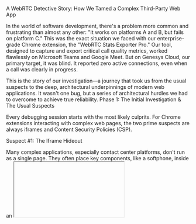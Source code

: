 A WebRTC Detective Story: How We Tamed a Complex Third-Party Web App

In the world of software development, there's a problem more common and frustrating than almost any other: "It works on platforms A and B, but fails on platform C." This was the exact situation we faced with our enterprise-grade Chrome extension, the "WebRTC Stats Exporter Pro." Our tool, designed to capture and export critical call quality metrics, worked flawlessly on Microsoft Teams and Google Meet. But on Genesys Cloud, our primary target, it was blind. It reported zero active connections, even when a call was clearly in progress.

This is the story of our investigation—a journey that took us from the usual suspects to the deep, architectural underpinnings of modern web applications. It wasn't one bug, but a series of architectural hurdles we had to overcome to achieve true reliability.
Phase 1: The Initial Investigation & The Usual Suspects

Every debugging session starts with the most likely culprits. For Chrome extensions interacting with complex web pages, the two prime suspects are always iframes and Content Security Policies (CSP).

Suspect #1: The Iframe Hideout

Many complex applications, especially contact center platforms, don't run as a single page. They often place key components, like a softphone, inside an <iframe>. An iframe is essentially a webpage embedded within another webpage, and crucially, it has its own separate window object.

Our initial hypothesis was simple: our script was running in the main Genesys page, but the RTCPeerConnection was being created inside a hidden softphone iframe. Our code was in the right house, but the wrong room.

We hunted for this iframe by inspecting the DOM and using the context selector in the Chrome DevTools console. But after a thorough search, we came up empty. The softphone was being rendered directly into the main page's DOM. Hypothesis 1 was a dead end.

Suspect #2: The Content Security Policy (CSP) Blockade

Our second suspect was the page's CSP. A CSP is a set of security rules a web server sends to the browser, dictating what resources (scripts, images, network requests) the page is allowed to load. We theorized that perhaps our extension's attempt to send data to our Prometheus Pushgateway was being blocked by a strict connect-src policy from Genesys's servers.

This turned out to be a real issue, but we discovered it was a symptom of a later problem, not the root cause of our blindness.
Phase 2: The Breakthrough - Catching the Call in the Act

Since the softphone wasn't in an iframe, the WebRTC code had to be running in the main page's context. Our first attempt to see it was a simple "monkey-patch" of the browser's RTCPeerConnection function:

      
// The simple (and failing) approach
window.OriginalRTCPeerConnection = window.RTCPeerConnection;
window.RTCPeerConnection = MyCustomProxy;

    

IGNORE_WHEN_COPYING_START
Use code with caution. JavaScript
IGNORE_WHEN_COPYING_END

This failed. We were still blind. This led to our first major breakthrough: the Genesys SDK was likely caching a reference to the original RTCPeerConnection function during its initialization, long before our extension's script had a chance to replace it.

To beat this, we needed a more powerful interception technique: Object.defineProperty.

Instead of simply replacing the function, we redefined the RTCPeerConnection property on the window object itself.

      
// override.js - The "Master Interceptor"
const OriginalRTCPeerConnection = window.RTCPeerConnection;

const RTCPeerConnectionProxy = function(...args) {
    console.log('!!!!!! INTERCEPTED: new RTCPeerConnection() CALLED !!!!!!');
    const pc = new OriginalRTCPeerConnection(...args);
    webrtcInternalsExporter.add(pc); // Add to our tracker
    return pc;
};

Object.defineProperty(window, 'RTCPeerConnection', {
    get: function() {
        console.log('[Override] A script is GETTING RTCPeerConnection. Returning our proxy.');
        return RTCPeerConnectionProxy;
    },
    set: function(newValue) {
        console.warn('[Override] A script is trying to overwrite our interceptor!');
        // In the first version, we simply ignored this.
    }
});

    

IGNORE_WHEN_COPYING_START
Use code with caution. JavaScript
IGNORE_WHEN_COPYING_END

This worked! By defining a get function, we ensured that no matter when the Genesys code asked for RTCPeerConnection, it was our get function that answered the call and served up our proxy. We were finally intercepting the connection.
Phase 3: The Plot Twist - A Warning Reveals an Ally

Our success was quickly followed by a new, alarming message in the console:

    [webrtc-internal-exporter:override] A script is trying to SET window.RTCPeerConnection. We are ignoring it.

Initially, this looked like another problem—the Genesys app was fighting back! But the stack trace revealed the true culprit: webrtc-adapter. This is a friendly, open-source library used by almost everyone to normalize browser differences. It wasn't being hostile; it was just trying to do its job by applying its own standardized wrapper.

Our set function was correctly defending our override, but a better approach is to cooperate. We refined the set function to allow the adapter to apply its shim, and then we simply re-wrapped their shim with our own proxy. This gave us maximum compatibility and interception power.
Phase 4: The Final Challenge & The Self-Destructing Messenger

We could now see the calls from start to finish. Yet, a new problem emerged. While it worked on Teams and Meet, on Genesys Cloud the call would end, and we'd get a new error:

    Error sending stats to background: Extension context invalidated.

This was the final, critical clue. This error only occurs when a script tries to communicate with a part of the extension that has been destroyed.

We realized the core architectural difference between the platforms:

    Teams/Meet: When a call ends, they perform a "gentle" UI update, hiding elements on the same page. Our content script stays alive.

    Genesys Cloud: When a call ends, it performs an "aggressive" Single-Page Application (SPA) navigation. To the browser, the URL has effectively changed, so it instantly terminates our content script to clean up resources.

This created a race condition. Our override script would capture the final "closed" stats and try to pass them to the content script for relay to the background, but the content script was already gone.

To solve this, we needed a more resilient communication channel than the simple, one-off chrome.runtime.sendMessage. We re-architected our communication layer to use long-lived connections via chrome.runtime.connect.

This is the architectural equivalent of switching from sending a text message (sendMessage) to making a phone call (connect). A port is established between the content script and the background script, creating a persistent "phone line." Now, messages can be sent reliably. Most importantly, if the Genesys page navigates and "hangs up" on the content script, the onDisconnect event instantly notifies the background script. This allows our lifecycle-manager.js to perform a graceful cleanup, preventing memory leaks and ensuring the extension remains stable.
Conclusion: Key Lessons for Enterprise-Grade Extensions

Our journey to tame the Genesys Cloud application taught us several invaluable lessons for building robust browser extensions:

    Anticipate Hostile Environments: Assume third-party apps will have complex, insulated architectures. Start with the most powerful interception techniques, like Object.defineProperty.

    Understand the Lifecycle: Be aware that SPAs can have aggressive navigation and cleanup cycles that can invalidate your content scripts at any moment.

    Use the Right Communication Tool: For any data that needs to be reliably transmitted from a content script, especially during teardown events, a persistent port (chrome.runtime.connect) is vastly superior to a fire-and-forget message (chrome.runtime.sendMessage).

    Embrace Defensive Programming: Features like circuit breakers and robust messaging aren't just for servers; they are critical for client-side applications that must operate in an environment they do not control.

By following this investigative process and building a progressively more resilient architecture, we successfully evolved our tool from one that merely worked on simple platforms to an enterprise-ready solution capable of handling the most complex and dynamic web applications.
